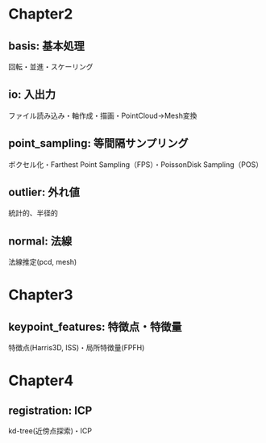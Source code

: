 # Chapter2
## **basis**: 基本処理
回転・並進・スケーリング

## **io**: 入出力
ファイル読み込み・軸作成・描画・PointCloud->Mesh変換

## **point_sampling**: 等間隔サンプリング
ボクセル化・Farthest Point Sampling（FPS）・PoissonDisk Sampling（POS）

## **outlier**: 外れ値
統計的、半径的

## **normal**: 法線
法線推定(pcd, mesh)

# Chapter3
## **keypoint_features**: 特徴点・特徴量
特徴点(Harris3D, ISS)・局所特徴量(FPFH)

# Chapter4
## **registration**: ICP
kd-tree(近傍点探索)・ICP

